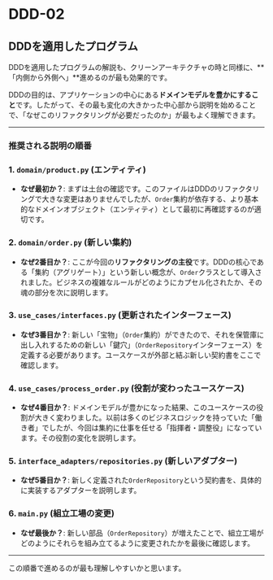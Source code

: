 # DDD-02

## DDDを適用したプログラム

DDDを適用したプログラムの解説も、クリーンアーキテクチャの時と同様に、**「内側から外側へ」**進めるのが最も効果的です。

DDDの目的は、アプリケーションの中心にある**ドメインモデルを豊かにすること**です。したがって、その最も変化の大きかった中心部から説明を始めることで、「なぜこのリファクタリングが必要だったのか」が最もよく理解できます。

---

### 推奨される説明の順番

### 1. **`domain/product.py` (エンティティ)**

- **なぜ最初か？**: まずは土台の確認です。このファイルはDDDのリファクタリングで大きな変更はありませんでしたが、`Order`集約が依存する、より基本的なドメインオブジェクト（エンティティ）として最初に再確認するのが適切です。

### 2. **`domain/order.py` (新しい集約)**

- **なぜ2番目か？**: ここが今回の**リファクタリングの主役**です。DDDの核心である「集約（アグリゲート）」という新しい概念が、`Order`クラスとして導入されました。ビジネスの複雑なルールがどのようにカプセル化されたか、その魂の部分を次に説明します。

### 3. **`use_cases/interfaces.py` (更新されたインターフェース)**

- **なぜ3番目か？**: 新しい「宝物」（`Order`集約）ができたので、それを保管庫に出し入れするための新しい「鍵穴」（`OrderRepository`インターフェース）を定義する必要があります。ユースケースが外部と結ぶ新しい契約書をここで確認します。

### 4. **`use_cases/process_order.py` (役割が変わったユースケース)**

- **なぜ4番目か？**: ドメインモデルが豊かになった結果、このユースケースの役割が大きく変わりました。以前は多くのビジネスロジックを持っていた「働き者」でしたが、今回は集約に仕事を任せる「指揮者・調整役」になっています。その役割の変化を説明します。

### 5. **`interface_adapters/repositories.py` (新しいアダプター)**

- **なぜ5番目か？**: 新しく定義された`OrderRepository`という契約書を、具体的に実装するアダプターを説明します。

### 6. **`main.py` (組立工場の変更)**

- **なぜ最後か？**: 新しい部品（`OrderRepository`）が増えたことで、組立工場がどのようにそれらを組み立てるように変更されたかを最後に確認します。

---

この順番で進めるのが最も理解しやすいかと思います。